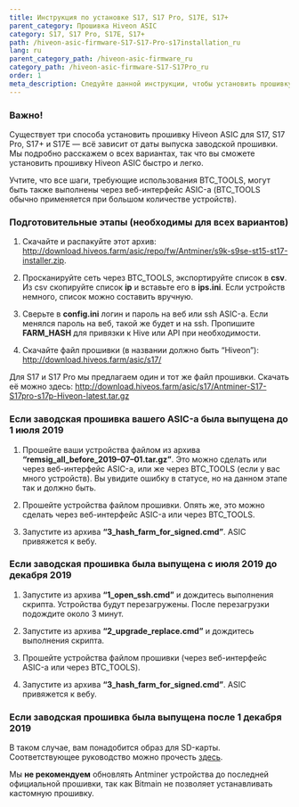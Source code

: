 ```yaml
---
title: Инструкция по установке S17, S17 Pro, S17E, S17+
parent_category: Прошивка Hiveon ASIC
category: S17, S17 Pro, S17E, S17+
path: /hiveon-asic-firmware-S17-S17-Pro-s17installation_ru
lang: ru
parent_category_path: /hiveon-asic-firmware_ru
category_path: /hiveon-asic-firmware-S17-S17Pro_ru
order: 1
meta_description: Следуйте данной инструкции, чтобы установить прошивку Hiveon ASIC на ваш Antminer серии S17.
---
```


### Важно!
Существует три способа установить прошивку Hiveon ASIC для S17, S17 Pro, S17+ и S17E — всё зависит от даты выпуска заводской прошивки. Мы подробно расскажем о всех вариантах, так что вы сможете установить прошивку Hiveon ASIC быстро и легко.

Учтите, что все шаги, требующие использования BTC_TOOLS, могут быть также выполнены через веб-интерфейс ASIC-а (BTC_TOOLS обычно применяется при большом количестве устройств).

### Подготовительные этапы (необходимы для всех вариантов)
1. Скачайте и распакуйте этот архив: http://download.hiveos.farm/asic/repo/fw/Antminer/s9k-s9se-st15-st17-installer.zip.

2. Просканируйте сеть через BTC_TOOLS, экспортируйте список в **csv**. Из csv скопируйте список **ip** и вставьте его в **ips.ini**. Если устройств немного, список можно составить вручную.

3. Сверьте в **config.ini** логин и пароль на веб или ssh ASIC-а. Если менялся пароль на веб, такой же будет и на ssh. Пропишите **FARM_HASH** для привязки к Hive или API при необходимости.

4. Скачайте файл прошивки (в названии должно быть “Hiveon”):
http://download.hiveos.farm/asic/s17/

Для S17 и S17 Pro мы предлагаем один и тот же файл прошивки. Скачать её можно здесь:
http://download.hiveos.farm/asic/s17/Antminer-S17-S17pro-s17p-Hiveon-latest.tar.gz

### Если заводская прошивка вашего ASIC-а была выпущена до 1 июля 2019
1. Прошейте ваши устройства файлом из архива **“remsig_all_before_2019–07–01.tar.gz”**. Это можно сделать или через веб-интерфейс ASIC-а, или же через BTC_TOOLS (если у вас много устройств). Вы увидите ошибку в статусе, но на данном этапе так и должно быть.

2. Прошейте устройства файлом прошивки. Опять же, это можно сделать через веб-интерфейс ASIC-а или через BTC_TOOLS.

3. Запустите из архива **“3_hash_farm_for_signed.cmd”**. ASIC привяжется к вебу.

### Если заводская прошивка была выпущена с июля 2019 до декабря 2019
1. Запустите из архива **“1_open_ssh.cmd”** и дождитесь выполнения скрипта. Устройства будут перезагружены. После перезагрузки подождите около 3 минут.

2. Запустите из архива **“2_upgrade_replace.cmd”** и дождитесь выполнения скрипта.

3. Прошейте устройства файлом прошивки (через веб-интерфейс ASIC-а или через BTC_TOOLS).

4. Запустите из архива **“3_hash_farm_for_signed.cmd”**. ASIC привяжется к вебу.

### Если заводская прошивка была выпущена после 1 декабря 2019
В таком случае, вам понадобится образ для SD-карты. Соответствующее руководство можно прочесть [здесь](https://hiveos.farm/hiveon-asic-firmware-general-installation_sd_card_ru).

Мы **не рекомендуем** обновлять Antminer устройства до последней официальной прошивки, так как Bitmain не позволяет устанавливать кастомную прошивку.
